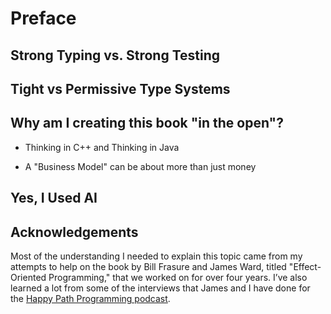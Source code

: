 # Preface

## Strong Typing vs. Strong Testing

## Tight vs Permissive Type Systems

## Why am I creating this book "in the open"?

- Thinking in C++ and Thinking in Java

- A "Business Model" can be about more than just money

## Yes, I Used AI

## Acknowledgements

Most of the understanding I needed to explain this topic came from my attempts to help on the book by Bill Frasure and James Ward, titled "Effect-Oriented Programming," that we worked on for over four years.
I’ve also learned a lot from some of the interviews that James and I have done for the [Happy Path Programming podcast](https://happypathprogramming.com/).
